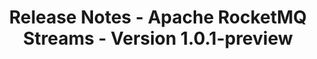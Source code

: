 ---
title: Release Notes - Apache RocketMQ Streams - Version 1.0.1-preview
description: Release Notes - Apache RocketMQ Streams - Version 1.0.1-preview
hide_table_of_contents: false
---